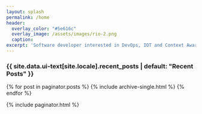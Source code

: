 ```yaml
---
layout: splash
permalink: /home
header:
  overlay_color: "#5e616c"
  overlay_image: /assets/images/rio-2.png
  caption:
excerpt: 'Software developer interested in DevOps, IOT and Context Aware Computing.'
---
```


<h3 class="archive__subtitle">{{ site.data.ui-text[site.locale].recent_posts | default: "Recent Posts" }}</h3>

{% for post in paginator.posts %}
  {% include archive-single.html %}
{% endfor %}

{% include paginator.html %}
